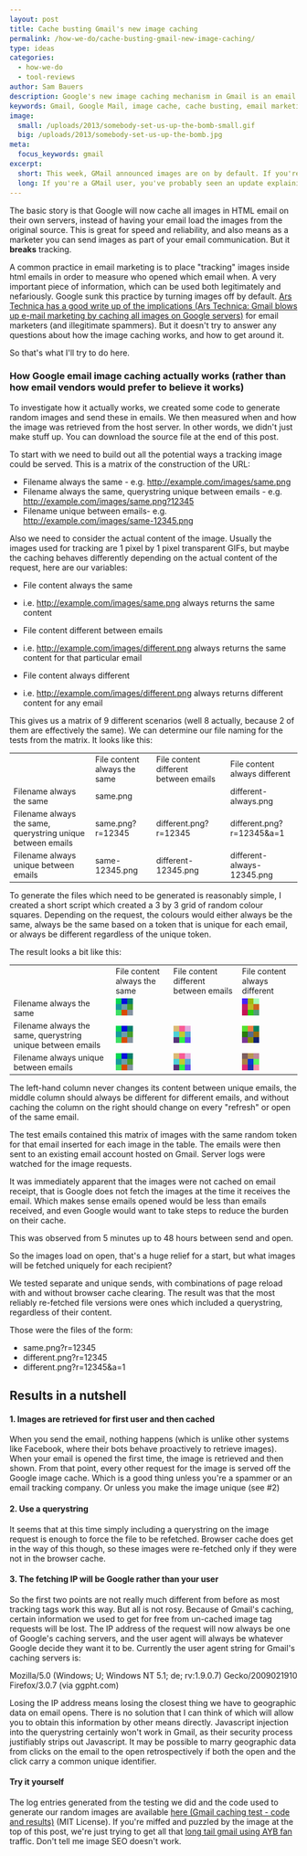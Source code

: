```yaml
---
layout: post
title: Cache busting Gmail's new image caching
permalink: /how-we-do/cache-busting-gmail-new-image-caching/
type: ideas
categories:
  - how-we-do
  - tool-reviews
author: Sam Bauers
description: Google's new image caching mechanism in Gmail is an email marketer's nightmare come true. Here's how to keep tracking your email opens in Gmail.
keywords: Gmail, Google Mail, image cache, cache busting, email marketing
image:
  small: /uploads/2013/somebody-set-us-up-the-bomb-small.gif
  big: /uploads/2013/somebody-set-us-up-the-bomb.jpg
meta:
  focus_keywords: gmail
excerpt:
  short: This week, GMail announced images are on by default. If you're a marketer, you might have seen some posts about how exciting this is that we can now track emails again. #fail
  long: If you're a GMail user, you've probably seen an update explaining that <a href="http://gmailblog.blogspot.com.au/2013/12/images-now-showing.html">images are now on by default</a>. If you're a marketer, you might have seen some posts saying how exciting this is that email companies can now start tracking email opens again. (Un)fortunately this is a bit of wishful thinking or misinformation.
---
```


The basic story is that Google will now cache all images in HTML email on their own servers, instead of having your email load the images from the original source. This is great for speed and reliability, and also means as a marketer you can send images as part of your email communication. But it **breaks** tracking.

A common practice in email marketing is to place "tracking" images inside html emails in order to measure who opened which email when. A very important piece of information, which can be used both legitimately and nefariously. Google sunk this practice by turning images off by default. [Ars Technica has a good write up of the implications (Ars Technica: Gmail blows up e-mail marketing by caching all images on Google servers)](http://arstechnica.com/information-technology/2013/12/gmail-blows-up-e-mail-marketing-by-caching-all-images-on-google-servers/) for email marketers (and illegitimate spammers). But it doesn't try to answer any questions about how the image caching works, and how to get around it.

So that's what I'll try to do here.

### How Google email image caching actually works (rather than how email vendors would prefer to believe it works)

To investigate how it actually works, we created some code to generate random images and send these in emails. We then measured when and how the image was retrieved from the host server. In other words, we didn't just make stuff up. You can download the source file at the end of this post.

To start with we need to build out all the potential ways a tracking image could be served. This is a matrix of the construction of the URL:

- Filename always the same - e.g. http://example.com/images/same.png
- Filename always the same, querystring unique between emails - e.g. http://example.com/images/same.png?12345
- Filename unique between emails- e.g. http://example.com/images/same-12345.png

Also we need to consider the actual content of the image. Usually the images used for tracking are 1 pixel by 1 pixel transparent GIFs, but maybe the caching behaves differently depending on the actual content of the request, here are our variables:

- File content always the same
- i.e. http://example.com/images/same.png always returns the same content

- File content different between emails
- i.e. http://example.com/images/different.png always returns the same content for that particular email

- File content always different
- i.e. http://example.com/images/different.png always returns different content for any email

This gives us a matrix of 9 different scenarios (well 8 actually, because 2 of them are effectively the same). We can determine our file naming for the tests from the matrix. It looks like this:

<table class="table table-bordered matrix">
<tbody>
<tr>
	<td></td>
	<td>File content always the same</td>
	<td>File content different between emails</td>
	<td>File content always different</td>
</tr>
<tr>
	<td>Filename always the same</td>
	<td class="active text-center" colspan="2">same.png</td>
	<td class="active text-center">different-always.png</td>
</tr>
<tr>
	<td>Filename always the same, querystring unique between emails</td>
	<td class="active text-center">same.png?r=12345</td>
	<td class="active text-center">different.png?r=12345</td>
	<td class="active text-center">different.png?r=12345&amp;a=1</td>
</tr>
<tr>
	<td>Filename always unique between emails</td>
	<td class="active text-center">same-12345.png</td>
	<td class="active text-center">different-12345.png</td>
	<td class="active text-center">different-always-12345.png</td>
</tr>
</tbody>
</table>

To generate the files which need to be generated is reasonably simple, I created a short script which created a 3 by 3 grid of random colour squares. Depending on the request, the colours would either always be the same, always be the same based on a token that is unique for each email, or always be different regardless of the unique token.

The result looks a bit like this:

<table class="table table-bordered matrix">
<tbody>
<tr>
	<td></td>
	<td>File content always the same</td>
	<td>File content different between emails</td>
	<td>File content always different</td>
</tr>
<tr>
	<td>Filename always the same</td>
	<td class="active text-center" colspan="2"><img class="alignnone size-full wp-image-743" alt="same.png" src="/uploads/2013/gmail-same.png" width="30" height="30"></td>
	<td class="active text-center"><img class="alignnone size-full wp-image-739" alt="different-always.png" src="/uploads/2013/gmail-different-always-1.png" width="30" height="30"></td>
</tr>
<tr>
	<td>Filename always the same, querystring unique between emails</td>
	<td class="active text-center"><img class="alignnone size-full wp-image-743" alt="same.png?12345" src="/uploads/2013/gmail-same.png" width="30" height="30"></td>
	<td class="active text-center"><img class="alignnone size-full wp-image-742" alt="different.png?r=12345" src="/uploads/2013/gmail-different.png" width="30" height="30"></td>
	<td class="active text-center"><img class="alignnone size-full wp-image-742" alt="different.png?r=12345&amp;a=1" src="/uploads/2013/gmail-different-always-2.png" width="30" height="30"></td>
</tr>
<tr>
	<td>Filename always unique between emails</td>
	<td class="active text-center"><img class="alignnone size-full wp-image-743" alt="same-12345.png" src="/uploads/2013/gmail-same.png" width="30" height="30"></td>
	<td class="active text-center"><img class="alignnone size-full wp-image-742" alt="different-12345.png" src="/uploads/2013/gmail-different.png" width="30" height="30"></td>
	<td class="active text-center"><img class="alignnone size-full wp-image-742" alt="different-always-12345.png" src="/uploads/2013/gmail-different-always-3.png" width="30" height="30"></td>
</tr>
</tbody>
</table>

The left-hand column never changes its content between unique emails, the middle column should always be different for different emails, and without caching the column on the right should change on every "refresh" or open of the same email.

The test emails contained this matrix of images with the same random token for that email inserted for each image in the table. The emails were then sent to an existing email account hosted on Gmail. Server logs were watched for the image requests.

It was immediately apparent that the images were not cached on email receipt, that is Google does not fetch the images at the time it receives the email. Which makes sense emails opened would be less than emails received, and even Google would want to take steps to reduce the burden on their cache.

This was observed from 5 minutes up to 48 hours between send and open.

So the images load on open, that's a huge relief for a start, but what images will be fetched uniquely for each recipient?

We tested separate and unique sends, with combinations of page reload with and without browser cache clearing. The result was that the most reliably re-fetched file versions were ones which included a querystring, regardless of their content.

Those were the files of the form:

* same.png?r=12345
* different.png?r=12345
* different.png?r=12345&a=1

## Results in a nutshell

#### 1. Images are retrieved for first user and then cached

When you send the email, nothing happens (which is unlike other systems like Facebook, where their bots behave proactively to retrieve images). When your email is opened the first time, the image is retrieved and then shown. From that point, every other request for the image is served off the Google image cache. Which is a good thing unless you're a spammer or an email tracking company. Or unless you make the image unique (see #2)

#### 2. Use a querystring

It seems that at this time simply including a querystring on the image request is enough to force the file to be refetched. Browser cache does get in the way of this though, so these images were re-fetched only if they were not in the browser cache.

#### 3. The fetching IP will be Google rather than your user

So the first two points are not really much different from before as most tracking tags work this way. But all is not rosy. Because of Gmail's caching, certain information we used to get for free from un-cached image tag requests will be lost. The IP address of the request will now always be one of Google's caching servers, and the user agent will always be whatever Google decide they want it to be. Currently the user agent string for Gmail's caching servers is:

Mozilla/5.0 (Windows; U; Windows NT 5.1; de; rv:1.9.0.7) Gecko/2009021910 Firefox/3.0.7 (via ggpht.com)

Losing the IP address means losing the closest thing we have to geographic data on email opens. There is no solution that I can think of which will allow you to obtain this information by other means directly. Javascript injection into the querystring certainly won't work in Gmail, as their security process justifiably strips out Javascript. It may be possible to marry geographic data from clicks on the email to the open retrospectively if both the open and the click carry a common unique identifier.

#### Try it yourself

The log entries generated from the testing we did and the code used to generate our random images are available [here (Gmail caching test - code and results)](/uploads/2013/gmail-caching-test.zip) (MIT License). If you're miffed and puzzled by the image at the top of this post, we're just trying to get all that [long tail gmail using AYB fan](http://en.wikipedia.org/wiki/All_your_base_are_belong_to_us) traffic. Don't tell me image SEO doesn't work.
